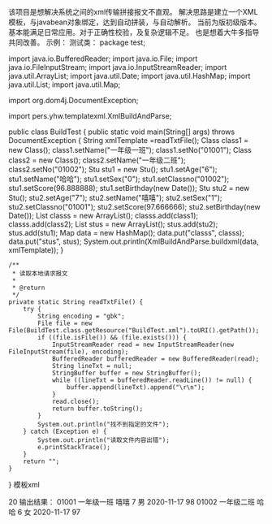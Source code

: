 该项目是想解决系统之间的xml传输拼接报文不直观。
解决思路是建立一个XML模板，与javabean对象绑定，达到自动拼装，与自动解析。
当前为版初级版本。基本能满足日常应用。对于正确性校验，及复杂逻辑不足。
也是想着大牛多指导共同改善。
示例：
测试类：
package test;

import java.io.BufferedReader;
import java.io.File;
import java.io.FileInputStream;
import java.io.InputStreamReader;
import java.util.ArrayList;
import java.util.Date;
import java.util.HashMap;
import java.util.List;
import java.util.Map;

import org.dom4j.DocumentException;

import pers.yhw.templatexml.XmlBuildAndParse;

public class BuildTest {
	public static void main(String[] args) throws DocumentException {
		String xmlTemplate =readTxtFile();
		Class class1 = new Class();
		class1.setName("一年级一班");
		class1.setNo("01001");
		Class class2 = new Class();
		class2.setName("一年级二班");
		class2.setNo("01002");
		Stu stu1 = new Stu();
		stu1.setAge("6");
		stu1.setName("哈哈");
		stu1.setSex("0");
		stu1.setClassno("01002");
		stu1.setScore(96.888888);
		stu1.setBirthday(new Date());
		Stu stu2 = new Stu();
		stu2.setAge("7");
		stu2.setName("嘻嘻");
		stu2.setSex("1");
		stu2.setClassno("01001");
		stu2.setScore(97.666666);
		stu2.setBirthday(new Date());
		List<Class> classs = new ArrayList<Class>();
		classs.add(class1);
		classs.add(class2);
		List<Stu> stus = new ArrayList<Stu>();
		stus.add(stu2);
		stus.add(stu1);
		Map data = new HashMap();
		data.put("classs", classs);
		data.put("stus", stus);
		System.out.println(XmlBuildAndParse.buildxml(data, xmlTemplate));
	}

	/**
	 * 读取本地请求报文
	 * 
	 * @return
	 */
	private static String readTxtFile() {
		try {
			String encoding = "gbk";
			File file = new File(BuildTest.class.getResource("BuildTest.xml").toURI().getPath());
			if ((file.isFile()) && (file.exists())) {
				InputStreamReader read = new InputStreamReader(new FileInputStream(file), encoding);
				BufferedReader bufferedReader = new BufferedReader(read);
				String lineTxt = null;
				StringBuffer buffer = new StringBuffer();
				while ((lineTxt = bufferedReader.readLine()) != null) {
					buffer.append(lineTxt).append("\r\n");
				}
				read.close();
				return buffer.toString();
			}
			System.out.println("找不到指定的文件");
		} catch (Exception e) {
			System.out.println("读取文件内容出错");
			e.printStackTrace();
		}
		return "";
	}
}
模板xml
<?xml version="1.0" encoding="GBK"?>
<data>
	<!-- x-repeat为迭代$.classs对象,并添加对应节点。$.classs为根对象下的classs属性,$代表为根对象 -->
	<class x-repeat="class in $.classs">
		<!-- x-model为将该节点text赋值为class.no -->
		<id x-model="class.no"></id>
		<name x-model="class.name"></name>
		<!-- x-if表达式的值为真则输出该节点，假则不输出 。x-repeat与x-if哪个位置在前先执行哪个 -->
		<stu x-repeat="stu in $.stus" x-if="class.no==stu.classno">
			<name x-model="stu.name"></name>
			<age x-model="stu.age">20</age>
			<!-- transCode为转码，代表将0值输出为女 -->
			<sex x-model="stu.sex|transCode:{0=女,1=男}"></sex>
			<!-- dateFormat 为时间格式化 -->
			<birthday x-model="stu.birthday|dateFormat:yyyy-MM-dd"></birthday>
			<!-- numberFormat 为数字格式化 -->
			<score x-model="stu.score|numberFormat:###"></score>
		</stu>
	</class>
</data>
输出结果：
<?xml version="1.0" encoding="GBK"?>
<data>
	<class>
		<id>01001</id>
		<name>一年级一班</name>
		<stu>
			<name>嘻嘻</name>
			<age>7</age>
			<sex>男</sex>
			<birthday>2020-11-17</birthday>
			<score>98</score>
		</stu>
	</class>
	<class>
		<id>01002</id>
		<name>一年级二班</name>
		<stu>
			<name>哈哈</name>
			<age>6</age>
			<sex>女</sex>
			<birthday>2020-11-17</birthday>
			<score>97</score>
		</stu>
	</class>
</data>

